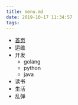 ```yaml
---
title: menu.md
date: 2019-10-17 11:34:57
tags:
---
```

* [首页](/home)
* 运维
* 开发
  * golang
  * python
  * java
* 读书
* 生活
* 乱弹

